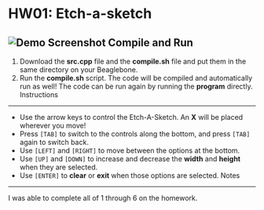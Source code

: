 HW01: Etch-a-sketch
===================
![Demo Screenshot](https://dl.dropboxusercontent.com/u/8521871/hosted/beaglebone/hw01/demo.gif)
Compile and Run
-------------
1. Download the **src.cpp** file and the **compile.sh** file and put them in the same directory on your Beaglebone.
2. Run the **compile.sh** script.  The code will be compiled and automatically run as well!  The code can be run again by running the **program** directly.
Instructions
-------------
 - Use the arrow keys to control the Etch-A-Sketch.  An **X** will be placed wherever you move!
 - Press `[TAB]` to switch to the controls along the bottom, and press `[TAB]` again to switch back.
 - Use `[LEFT]` and `[RIGHT]` to move between the options at the bottom.
 - Use `[UP]` and `[DOWN]` to increase and decrease the **width** and **height** when they are selected.
 - Use `[ENTER]` to **clear** or **exit** when those options are selected.
Notes
-------------
I was able to complete all of 1 through 6 on the homework.